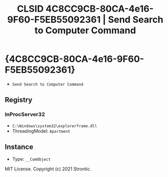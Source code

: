 ﻿---
title: "CLSID 4C8CC9CB-80CA-4e16-9F60-F5EB55092361 | Send Search to Computer Command"
excerpt: What is COM-Object CLSID 4C8CC9CB-80CA-4e16-9F60-F5EB55092361?
---

# {4C8CC9CB-80CA-4e16-9F60-F5EB55092361}

* `Send Search to Computer Command`

## Registry


### InProcServer32

* `C:\Windows\system32\explorerframe.dll`
* ThreadingModel: `Apartment`

## Instance

* Type: `__ComObject`

MIT License. Copyright (c) 2021 Strontic.



